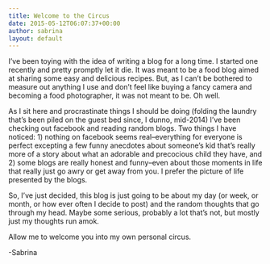 ```yaml
---
title: Welcome to the Circus
date: 2015-05-12T06:07:37+00:00
author: sabrina
layout: default
---
```


I&#8217;ve been toying with the idea of writing a blog for a long time. I started one recently and pretty promptly let it die. It was meant to be a food blog aimed at sharing some easy and delicious recipes. But, as I can&#8217;t be bothered to measure out anything I use and don&#8217;t feel like buying a fancy camera and becoming a food photographer, it was not meant to be. Oh well.

As I sit here and procrastinate things I should be doing (folding the laundry that&#8217;s been piled on the guest bed since, I dunno, mid-2014) I&#8217;ve been checking out facebook and reading random blogs. Two things I have noticed: 1) nothing on facebook seems real&#8211;everything for everyone is perfect excepting a few funny anecdotes about someone&#8217;s kid that&#8217;s really more of a story about what an adorable and precocious child they have, and 2) some blogs are really honest and funny&#8211;even about those moments in life that really just go awry or get away from you. I prefer the picture of life presented by the blogs.

So, I&#8217;ve just decided, this blog is just going to be about my day (or week, or month, or how ever often I decide to post) and the random thoughts that go through my head. Maybe some serious, probably a lot that&#8217;s not, but mostly just my thoughts run amok.

Allow me to welcome you into my own personal circus.

-Sabrina
